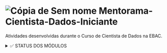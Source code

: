 # ![Cópia de Sem nome](https://user-images.githubusercontent.com/72770754/195649637-a7ef09b0-628b-4c71-9fe5-918c0101c8d0.png) Mentorama-Cientista-Dados-Iniciante

 Atividades desenvolvidas durante o Curso de Cientista de Dados na EBAC.

<details><summary> ✅ STATUS DOS MÓDULOS </summary>

<p>

- [x] Módulo 1: O Mundo dos Dados
- [x] Módulo 2: Fundamentos Básicos de Python 1
- [x] Módulo 3: Fundamentos Básicos de Python 2
- [x] Módulo 4: Trabalhando com Banco de Dados
- [x] Módulo 5: Bibliotecas Numpy e Pandas
- [x] Módulo 6: Análise e Visualização de Dados
- [x] Módulo 7: Pré-processamento de Dados
- [x] Módulo 8: Fundamentos de Machine Learning
- [x] Módulo 9: Machine Learning na Prática
- [x] Módulo 10: Modelos de Classificação
- [x] Módulo 11: Implementando Modelos de Machine Learning do zero
- [ ] Módulo 12: Modelos de Árvores e Ensambles
- [ ] Módulo 13: Clusterização
- [ ] Módulo 14: Aplicações: Detecção de Anomalias
- [ ] Módulo 15: Aplicações: Sistemas de Recomendação
- [ ] Módulo 16: Gerenciamento de projeto de dados
